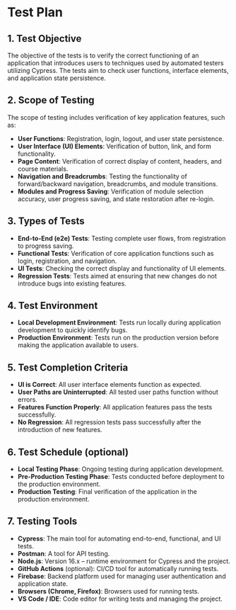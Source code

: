 # Test Plan

## 1. Test Objective
The objective of the tests is to verify the correct functioning of an application that introduces users to techniques used by automated testers utilizing Cypress. The tests aim to check user functions, interface elements, and application state persistence.

## 2. Scope of Testing
The scope of testing includes verification of key application features, such as:
- **User Functions**: Registration, login, logout, and user state persistence.
- **User Interface (UI) Elements**: Verification of button, link, and form functionality.
- **Page Content**: Verification of correct display of content, headers, and course materials.
- **Navigation and Breadcrumbs**: Testing the functionality of forward/backward navigation, breadcrumbs, and module transitions.
- **Modules and Progress Saving**: Verification of module selection accuracy, user progress saving, and state restoration after re-login.

## 3. Types of Tests
- **End-to-End (e2e) Tests**: Testing complete user flows, from registration to progress saving.
- **Functional Tests**: Verification of core application functions such as login, registration, and navigation.
- **UI Tests**: Checking the correct display and functionality of UI elements.
- **Regression Tests**: Tests aimed at ensuring that new changes do not introduce bugs into existing features.

## 4. Test Environment
- **Local Development Environment**: Tests run locally during application development to quickly identify bugs.
- **Production Environment**: Tests run on the production version before making the application available to users.

## 5. Test Completion Criteria
- **UI is Correct**: All user interface elements function as expected.
- **User Paths are Uninterrupted**: All tested user paths function without errors.
- **Features Function Properly**: All application features pass the tests successfully.
- **No Regression**: All regression tests pass successfully after the introduction of new features.

## 6. Test Schedule (optional)
- **Local Testing Phase**: Ongoing testing during application development.
- **Pre-Production Testing Phase**: Tests conducted before deployment to the production environment.
- **Production Testing**: Final verification of the application in the production environment.

## 7. Testing Tools
- **Cypress**: The main tool for automating end-to-end, functional, and UI tests.
- **Postman**: A tool for API testing.
- **Node.js**: Version 16.x – runtime environment for Cypress and the project.
- **GitHub Actions** (optional): CI/CD tool for automatically running tests.
- **Firebase**: Backend platform used for managing user authentication and application state.
- **Browsers (Chrome, Firefox)**: Browsers used for running tests.
- **VS Code / IDE**: Code editor for writing tests and managing the project.
